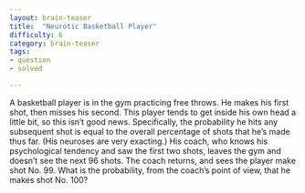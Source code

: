 ```yaml
---
layout: brain-teaser
title:  "Neurotic Basketball Player"
difficulty: 6
category: brain-teaser
tags:
- question
- solved

---
```


A basketball player is in the gym practicing free throws. He makes his first shot, then misses his second. This player tends to get inside his own head a little bit, so this isn’t good news. Specifically, the probability he hits any subsequent shot is equal to the overall percentage of shots that he’s made thus far. (His neuroses are very exacting.) His coach, who knows his psychological tendency and saw the first two shots, leaves the gym and doesn’t see the next 96 shots. The coach returns, and sees the player make shot No. 99. What is the probability, from the coach’s point of view, that he makes shot No. 100?



